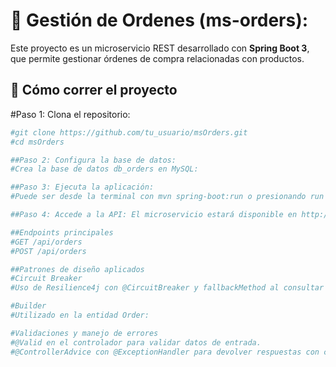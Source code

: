 # 🧾 Gestión de Ordenes (ms-orders): 
Este proyecto es un microservicio REST desarrollado con **Spring Boot 3**, que permite gestionar órdenes de compra relacionadas con productos.
## 🚀 Cómo correr el proyecto
#Paso 1: Clona el repositorio:
   ```bash
   #git clone https://github.com/tu_usuario/msOrders.git
   #cd msOrders

##Paso 2: Configura la base de datos:
#Crea la base de datos db_orders en MySQL:

##Paso 3: Ejecuta la aplicación:
#Puede ser desde la terminal con mvn spring-boot:run o presionando run desde MsProductsApplication.

##Paso 4: Accede a la API: El microservicio estará disponible en http://localhost:8082.

##Endpoints principales
#GET /api/orders
#POST /api/orders

##Patrones de diseño aplicados
#Circuit Breaker
#Uso de Resilience4j con @CircuitBreaker y fallbackMethod al consultar el microservicio de productos para verificar stock.

#Builder
#Utilizado en la entidad Order:

#Validaciones y manejo de errores
#@Valid en el controlador para validar datos de entrada.
#@ControllerAdvice con @ExceptionHandler para devolver respuestas con códigos adecuados (400, 404).
